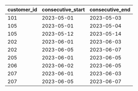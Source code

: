 |customer_id|consecutive_start|consecutive_end|
|---|---|---|
|101|2023-05-01|2023-05-03|
|105|2023-05-01|2023-05-04|
|105|2023-05-12|2023-05-14|
|202|2023-06-01|2023-06-03|
|202|2023-06-05|2023-06-07|
|205|2023-06-01|2023-06-05|
|206|2023-06-02|2023-06-05|
|207|2023-06-01|2023-06-03|
|207|2023-06-05|2023-06-07|
